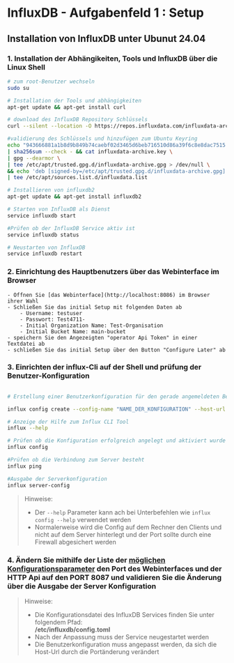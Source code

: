 # InfluxDB - Aufgabenfeld 1 : Setup

## Installation von InfluxDB unter Ubunut 24.04

### 1. Installation der Abhängikeiten, Tools und InfluxDB über die Linux Shell

```bash
# zum root-Benutzer wechseln
sudo su

# Installation der Tools und abhängigkeiten
apt-get update && apt-get install curl 

# download des InfluxDB Repository Schlüssels
curl --silent --location -O https://repos.influxdata.com/influxdata-archive.key 

#validierung des Schlüssels und hinzufügen zum Ubuntu Keyring
echo "943666881a1b8d9b849b74caebf02d3465d6beb716510d86a39f6c8e8dac7515 influxdata-archive.key" \
| sha256sum --check - && cat influxdata-archive.key \
| gpg --dearmor \
| tee /etc/apt/trusted.gpg.d/influxdata-archive.gpg > /dev/null \
&& echo 'deb [signed-by=/etc/apt/trusted.gpg.d/influxdata-archive.gpg] https://repos.influxdata.com/debian stable main' \
| tee /etc/apt/sources.list.d/influxdata.list

# Installieren von influxdb2
apt-get update && apt-get install influxdb2

# Starten von InfluxDB als Dienst
service influxdb start

#Prüfen ob der InfluxDB Service aktiv ist
service influxdb status

# Neustarten von InfluxDB
service influxdb restart
```

### 2. Einrichtung des Hauptbenutzers über das Webinterface im Browser

    - Öffnen Sie [das Webinterface](http://localhost:8086) im Browser ihrer Wahl
    - Schließen Sie das initial Setup mit folgenden Daten ab
        - Username: testuser
        - Passwort: Test4711-
        - Initial Organization Name: Test-Organisation
        - Initial Bucket Name: main-bucket
    - speichern Sie den Angezeigten "operator Api Token" in einer Textdatei ab
    - schließen Sie das initial Setup über den Button "Configure Later" ab


### 3. Einrichten der influx-Cli auf der Shell und prüfung der Benutzer-Konfiguration
```bash

# Erstellung einer Benutzerkonfiguration für den gerade angemeldeten Benutzer - diese wird in einer Datei unter /home oder /root, je nach verwendetem Benutzer, im Ordner .influxdbv2 in der Datei configs hinterlegt und kann dort nach der Erstellung auch editiert werden. Zum Beispiel mit vi, vim, nano oder einem anderen beliebigen Texteditor. Änderungen an der Datei erfordern KEINEN Service neustart.

influx config create --config-name "NAME_DER_KONFIGURATION" --host-url "http://localhost:8086" --org "ORGANISATIONS_NAME" --token "OPERATOR_TOKEN" --active

# Anzeige der Hilfe zum Influx CLI Tool
influx --help

# Prüfen ob die Konfiguration erfolgreich angelegt und aktiviert wurde
influx config

#Prüfen ob die Verbindung zum Server besteht
influx ping

#Ausgabe der Serverkonfiguration
influx server-config
```
>Hinweise:
>- Der ``--help`` Parameter kann ach bei Unterbefehlen wie ``influx config --help`` verwendet werden
>- Normalerweise wird die Config auf dem Rechner den Clients und nicht auf dem Server hinterlegt und der Port sollte durch eine Firewall abgesichert werden


### 4. Ändern Sie mithilfe der Liste der [möglichen Konfigurationsparameter](https://docs.influxdata.com/influxdb/v2/reference/config-options/#configuration-options) den Port des Webinterfaces und der HTTP Api auf den PORT 8087 und validieren Sie die Änderung über die Ausgabe der Server Konfiguration


>Hinweise:
>
>- Die Konfigurationsdatei des InfluxDB Services finden Sie unter folgendem Pfad:  
>    **/etc/influxdb/config.toml**
>- Nach der Anpassung muss der Service neugestartet werden
>- Die Benutzerkonfiguration muss angepasst werden, da sich die Host-Url durch die Portänderung verändert   


